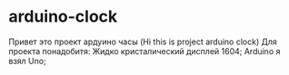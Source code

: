 # arduino-clock
Привет это проект ардуино часы (Hi this is project arduino clock)
Для проекта понадобитя:
Жидко кристалический дисплей 1604;
Arduino я взял Uno;
